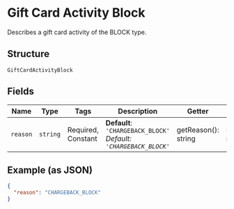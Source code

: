 
# Gift Card Activity Block

Describes a gift card activity of the BLOCK type.

## Structure

`GiftCardActivityBlock`

## Fields

| Name | Type | Tags | Description | Getter | Setter |
|  --- | --- | --- | --- | --- | --- |
| `reason` | `string` | Required, Constant | **Default**: `'CHARGEBACK_BLOCK'`<br>*Default: `'CHARGEBACK_BLOCK'`* | getReason(): string | setReason(string reason): void |

## Example (as JSON)

```json
{
  "reason": "CHARGEBACK_BLOCK"
}
```

